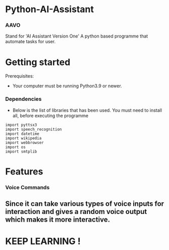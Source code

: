 # Python-AI-Assistant
### AAVO

Stand for 'AI Assistant Version One' A python based programme that automate tasks for user.</br>


# Getting started
Prerequisites:
* Your computer must be running Python3.9 or newer.

### Dependencies
* Below is the list of libraries that has been used. You must need to install all, before executing the programme
```
import pyttsx3 
import speech_recognition 
import datetime
import wikipedia 
import webbrowser
import os
import smtplib
```

# Features

### Voice Commands

Since it can take various types of voice inputs for interaction and gives a random voice output which makes it more interactive. 
-------------------------------------------------------------------------------------------------------------------------------------------


# KEEP LEARNING !


 



